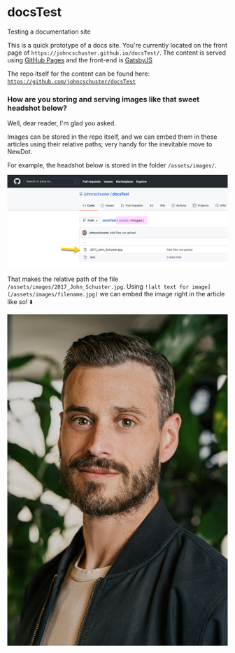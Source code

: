 # docsTest
Testing a documentation site

This is a quick prototype of a docs site. You're currently located on the front page of `https://johncschuster.github.io/docsTest/`. The content is served using [GitHub Pages](https://pages.github.com/) and the front-end is [GatsbyJS](https://www.gatsbyjs.com/)

The repo itself for the content can be found here: 
[`https://github.com/johncschuster/docsTest`](https://github.com/johncschuster/docsTest)


### How are you storing and serving images like that sweet headshot below?

Well, dear reader, I'm glad you asked.

Images can be stored in the repo itself, and we can embed them in these articles using their relative paths; very handy for the inevitable move to NewDot.

For example, the headshot below is stored in the folder `/assets/images/`. 

![filePathDemo](/assets/images/filePath.png)

That makes the relative path of the file `/assets/images/2017_John_Schuster.jpg`. Using `![alt text for image](/assets/images/filename.jpg)` we can embed the image right in the article like so! ⬇️


![/assets/images/2017_John_Schuster.jpg](/assets/images/2017_John_Schuster.jpg)

